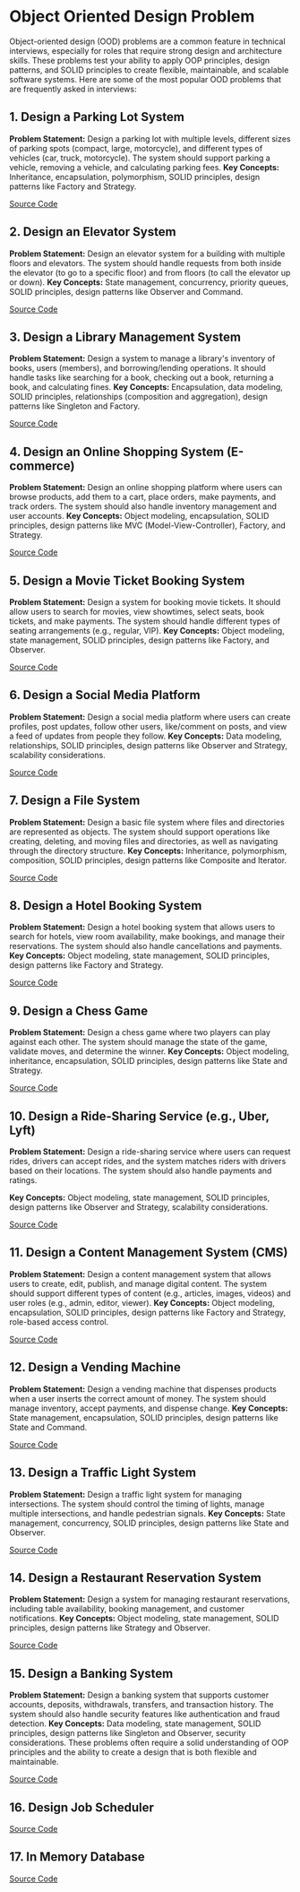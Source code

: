 # Object Oriented Design Problem

Object-oriented design (OOD) problems are a common feature in technical interviews, especially for roles that require strong design and architecture skills. These problems test your ability to apply OOP principles, design patterns, and SOLID principles to create flexible, maintainable, and scalable software systems. Here are some of the most popular OOD problems that are frequently asked in interviews:

## 1. Design a Parking Lot System

**Problem Statement:** Design a parking lot with multiple levels, different sizes of parking spots (compact, large, motorcycle), and different types of vehicles (car, truck, motorcycle). The system should support parking a vehicle, removing a vehicle, and calculating parking fees.
**Key Concepts:** Inheritance, encapsulation, polymorphism, SOLID principles, design patterns like Factory and Strategy.

[Source Code](/ParkingLot/)

## 2. Design an Elevator System

**Problem Statement:** Design an elevator system for a building with multiple floors and elevators. The system should handle requests from both inside the elevator (to go to a specific floor) and from floors (to call the elevator up or down).
**Key Concepts:** State management, concurrency, priority queues, SOLID principles, design patterns like Observer and Command.

[Source Code](/ElevatorSystem/)

## 3. Design a Library Management System

**Problem Statement:** Design a system to manage a library's inventory of books, users (members), and borrowing/lending operations. It should handle tasks like searching for a book, checking out a book, returning a book, and calculating fines.
**Key Concepts:** Encapsulation, data modeling, SOLID principles, relationships (composition and aggregation), design patterns like Singleton and Factory.

[Source Code](/LibraryManagementSystem/)

## 4. Design an Online Shopping System (E-commerce)

**Problem Statement:** Design an online shopping platform where users can browse products, add them to a cart, place orders, make payments, and track orders. The system should also handle inventory management and user accounts.
**Key Concepts:** Object modeling, encapsulation, SOLID principles, design patterns like MVC (Model-View-Controller), Factory, and Strategy.

[Source Code](/OnlineShoppingSystem/)

## 5. Design a Movie Ticket Booking System

**Problem Statement:** Design a system for booking movie tickets. It should allow users to search for movies, view showtimes, select seats, book tickets, and make payments. The system should handle different types of seating arrangements (e.g., regular, VIP).
**Key Concepts:** Object modeling, state management, SOLID principles, design patterns like Factory, and Observer.

[Source Code](/MovieTicketBookingSystem/)

## 6. Design a Social Media Platform

**Problem Statement:** Design a social media platform where users can create profiles, post updates, follow other users, like/comment on posts, and view a feed of updates from people they follow.
**Key Concepts:** Data modeling, relationships, SOLID principles, design patterns like Observer and Strategy, scalability considerations.

[Source Code](/SocialMediaPlatform/)

## 7. Design a File System

**Problem Statement:** Design a basic file system where files and directories are represented as objects. The system should support operations like creating, deleting, and moving files and directories, as well as navigating through the directory structure.
****Key Concepts:**** Inheritance, polymorphism, composition, SOLID principles, design patterns like Composite and Iterator.

[Source Code](/FileSystem/)

## 8. Design a Hotel Booking System

**Problem Statement:** Design a hotel booking system that allows users to search for hotels, view room availability, make bookings, and manage their reservations. The system should also handle cancellations and payments.
**Key Concepts:** Object modeling, state management, SOLID principles, design patterns like Factory and Strategy.

[Source Code](/HotelBookingSystem/)

## 9. Design a Chess Game

**Problem Statement:** Design a chess game where two players can play against each other. The system should manage the state of the game, validate moves, and determine the winner.
**Key Concepts:** Object modeling, inheritance, encapsulation, SOLID principles, design patterns like State and Strategy.

[Source Code](/ChessGame/)

## 10. Design a Ride-Sharing Service (e.g., Uber, Lyft)

**Problem Statement:** Design a ride-sharing service where users can request rides, drivers can accept rides, and the system matches riders with drivers based on their locations. The system should also handle payments and ratings.

**Key Concepts:** Object modeling, state management, SOLID principles, design patterns like Observer and Strategy, scalability considerations.

[Source Code](/RideSharingService/)

## 11. Design a Content Management System (CMS)

**Problem Statement:** Design a content management system that allows users to create, edit, publish, and manage digital content. The system should support different types of content (e.g., articles, images, videos) and user roles (e.g., admin, editor, viewer).
**Key Concepts:** Object modeling, encapsulation, SOLID principles, design patterns like Factory and Strategy, role-based access control.

[Source Code](/ContentManagementSystem/)

## 12. Design a Vending Machine

**Problem Statement:** Design a vending machine that dispenses products when a user inserts the correct amount of money. The system should manage inventory, accept payments, and dispense change.
**Key Concepts:** State management, encapsulation, SOLID principles, design patterns like State and Command.

[Source Code](/VendingMachine/)

## 13. Design a Traffic Light System

**Problem Statement:** Design a traffic light system for managing intersections. The system should control the timing of lights, manage multiple intersections, and handle pedestrian signals.
**Key Concepts:** State management, concurrency, SOLID principles, design patterns like State and Observer.

[Source Code](/TrafficLightSystem/)

## 14. Design a Restaurant Reservation System

**Problem Statement:** Design a system for managing restaurant reservations, including table availability, booking management, and customer notifications.
**Key Concepts:** Object modeling, state management, SOLID principles, design patterns like Strategy and Observer.

[Source Code](/RestaurentReservationSystem/)

## 15. Design a Banking System

**Problem Statement:** Design a banking system that supports customer accounts, deposits, withdrawals, transfers, and transaction history. The system should also handle security features like authentication and fraud detection.
**Key Concepts:** Data modeling, state management, SOLID principles, design patterns like Singleton and Observer, security considerations.
These problems often require a solid understanding of OOP principles and the ability to create a design that is both flexible and maintainable.

[Source Code](/BankingSystem/)

## 16. Design Job Scheduler

[Source Code](/JobScheduler/)

## 17. In Memory Database

[Source Code](/InMemoryDatabase/)

